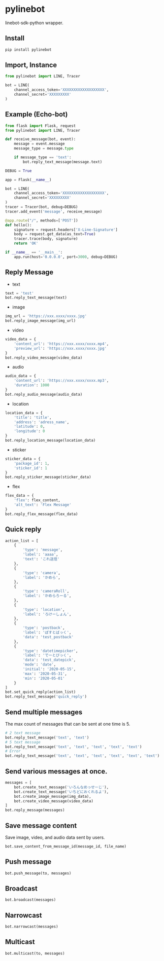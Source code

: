 # pylinebot
linebot-sdk-python wrapper.

## Install
```bash
pip install pylinebot
```

## Import, Instance
```python
from pylinebot import LINE, Tracer

bot = LINE(
    channel_access_token='XXXXXXXXXXXXXXXXXXX',
    channel_secret='XXXXXXXXX'
)
```

## Example (Echo-bot)
```python
from flask import Flask, request
from pylinebot import LINE, Tracer

def receive_message(bot, event):
    message = event.message
    message_type = message.type

    if message_type == 'text':
        bot.reply_text_message(message.text)

DEBUG = True

app = Flask(__name__)

bot = LINE(
    channel_access_token='XXXXXXXXXXXXXXXXXXX',
    channel_secret='XXXXXXXXX'
)
tracer = Tracer(bot, debug=DEBUG)
tracer.add_event('message', receive_message)

@app.route("/", methods=['POST'])
def hello():
    signature = request.headers['X-Line-Signature']
    body = request.get_data(as_text=True)
    tracer.trace(body, signature)
    return 'OK'

if __name__ == '__main__':
    app.run(host='0.0.0.0', port=3000, debug=DEBUG)

```

## Reply Message
- text
```python
text = 'test'
bot.reply_text_message(text)
```
- image
```python
img_url = 'https://xxx.xxxx/xxxx.jpg'
bot.reply_image_message(img_url)
```

- video
```python
video_data = {
    'content_url': 'https://xxx.xxxx/xxxx.mp4',
    'preview_url': 'https://xxx.xxxx/xxxx.jpg'
}
bot.reply_video_message(video_data)
```
- audio
```python
audio_data = {
    'content_url': 'https://xxx.xxxx/xxxx.mp3',
    'duration': 1000
}
bot.reply_audio_message(audio_data)
```
- location
```python
location_data = {
    'title': 'title',
    'address': 'adress_name',
    'latitude': 0,
    'longitude': 0
}
bot.reply_location_message(location_data)
```
- sticker
```python
sticker_data = {
    'package_id': 1,
    'sticker_id': 1
}
bot.reply_sticker_message(sticker_data)
```
- flex
```python
flex_data = {
    'flex': flex_content,
    'alt_text': 'Flex Message'
}
bot.reply_flex_message(flex_data)
```

## Quick reply
```python
action_list = [
    {
        'type': 'message',
        'label': 'aaaa',
        'text': 'これ送信'
    },
    {
        'type': 'camera',
        'label': 'かめら',
    },
    {
        'type': 'cameraRoll',
        'label': 'かめらろーる',
    },
    {
        'type': 'location',
        'label': 'ろけーしょん',
    },
    {
        'type': 'postback',
        'label': 'ぽすとばっく',
        'data': 'test_postback'
    },
    {
        'type': 'datetimepicker',
        'label': 'でーとぴっく',
        'data': 'test_datepick',
        'mode': 'date',
        'initial': '2020-05-15',
        'max': '2020-05-31',
        'min': '2020-05-01'
    }
]
bot.set_quick_reply(action_list)
bot.reply_text_message('quick_reply')
```

## Send multiple messages
The max count of messages that can be sent at one time is 5.
```python
# 2 text message
bot.reply_text_message('text', 'text')
# 5 text message
bot.reply_text_message('text', 'text', 'text', 'text', 'text')
# Error
bot.reply_text_message('text', 'text', 'text', 'text', 'text', 'text')
```

## Send various messages at once.
```python
messages = [
    bot.create_text_message('いろんなめっせーじ'),
    bot.create_text_message('いちどにおくれるよ'),
    bot.create_image_message(img_data),
    bot.create_video_message(video_data)
]
bot.reply_message(messages)
```

## Save message content
Save image, video, and audio data sent by users.

```python
bot.save_content_from_message_id(message_id, file_name)
```

## Push message
```python
bot.push_message(to, messages)
```

## Broadcast
```python
bot.broadcast(messages)
```

## Narrowcast
```python
bot.narrowcast(messages)
```

## Multicast

```python
bot.multicast(to, messages)
```
